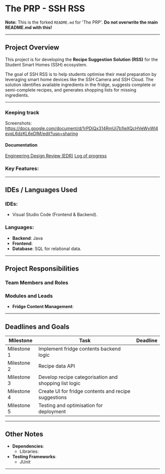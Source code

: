 # **The PRP - SSH RSS**  
**Note:** This is the forked `README.md` for 'The PRP'. **Do not overwrite the main README.md with this!**

---

## **Project Overview**  
This project is for developing the **Recipe Suggestion Solution (RSS)** for the Student Smart Homes (SSH) ecosystem.  

The goal of SSH RSS is to help students optimise their meal preparation by leveraging smart home devices like the SSH Camera and SSH Cloud. The solution identifies available ingredients in the fridge, suggests complete or semi-complete recipes, and generates shopping lists for missing ingredients.  

---

### Keeping track
Screenshots: https://docs.google.com/document/d/1rPDiQx314RmUi7b1leXQcHVeWyWl4evqL6dzKL6eDlM/edit?usp=sharing 

#### Documentation
[Engineering Design Review (EDR)](src/docs/LukeThornley%20EDR%20-%202398180.pdf)
[Log of progress](src/docs/log.md)

### Key Features:

---- 

## **IDEs / Languages Used**  
### **IDEs**:  
- Visual Studio Code (Frontend & Backend).  


### **Languages**:  
- **Backend**: Java
- **Frontend**: 
- **Database**: SQL for relational data.  

---

## **Project Responsibilities**  
### **Team Members and Roles**  


### **Modules and Leads**  
- **Fridge Content Management**: 


---

## **Deadlines and Goals**  
| **Milestone**             | **Task**                                                | **Deadline**       |
|---------------------------|--------------------------------------------------------|--------------------|
| Milestone 1               | Implement fridge contents backend logic                ||
| Milestone 2               | Recipe data API                        ||
| Milestone 3               | Develop recipe categorisation and shopping list logic  ||
| Milestone 4               | Create UI for fridge contents and recipe suggestions   ||
| Milestone 5               | Testing and optimisation for deployment                ||

---

## **Other Notes**
- **Dependencies**:
  - Libraries: 
- **Testing Frameworks**:  
  - JUnit

---
